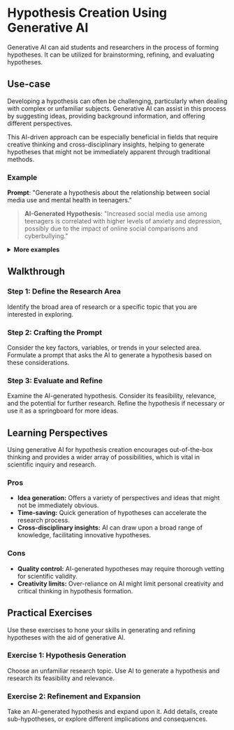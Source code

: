 # Hypothesis Creation Using Generative AI

Generative AI can aid students and researchers in the process of forming hypotheses. It can be utilized for brainstorming, refining, and evaluating hypotheses.

## Use-case
Developing a hypothesis can often be challenging, particularly when dealing with complex or unfamiliar subjects. Generative AI can assist in this process by suggesting ideas, providing background information, and offering different perspectives.

This AI-driven approach can be especially beneficial in fields that require creative thinking and cross-disciplinary insights, helping to generate hypotheses that might not be immediately apparent through traditional methods.

### Example

  **Prompt**: "Generate a hypothesis about the relationship between social media use and mental health in teenagers."

> **AI-Generated Hypothesis**: "Increased social media use among teenagers is correlated with higher levels of anxiety and depression, possibly due to the impact of online social comparisons and cyberbullying."

<details>
  <summary><b>More examples</b></summary>

**Prompt**: "Create a hypothesis on the impact of climate change on marine biodiversity."

> **AI-Generated Hypothesis**: "Climate change, particularly rising ocean temperatures, may lead to a decrease in marine biodiversity, with sensitive species being the most affected, potentially disrupting marine ecosystems."

**Prompt**: "Formulate a hypothesis about the future of renewable energy technology."

> **AI-Generated Hypothesis**: "Advancements in renewable energy technology, especially in solar and wind energy, will significantly reduce global dependence on fossil fuels by 2050, leading to a substantial decrease in greenhouse gas emissions."

</details>

## Walkthrough

### Step 1: Define the Research Area

Identify the broad area of research or a specific topic that you are interested in exploring.

### Step 2: Crafting the Prompt

Consider the key factors, variables, or trends in your selected area. Formulate a prompt that asks the AI to generate a hypothesis based on these considerations.

### Step 3: Evaluate and Refine

Examine the AI-generated hypothesis. Consider its feasibility, relevance, and the potential for further research. Refine the hypothesis if necessary or use it as a springboard for more ideas.

## Learning Perspectives
Using generative AI for hypothesis creation encourages out-of-the-box thinking and provides a wider array of possibilities, which is vital in scientific inquiry and research.

### Pros
- **Idea generation:** Offers a variety of perspectives and ideas that might not be immediately obvious.
- **Time-saving:** Quick generation of hypotheses can accelerate the research process.
- **Cross-disciplinary insights:** AI can draw upon a broad range of knowledge, facilitating innovative hypotheses.

### Cons
- **Quality control:** AI-generated hypotheses may require thorough vetting for scientific validity.
- **Creativity limits:** Over-reliance on AI might limit personal creativity and critical thinking in hypothesis formation.

## Practical Exercises
Use these exercises to hone your skills in generating and refining hypotheses with the aid of generative AI.

### Exercise 1: Hypothesis Generation
Choose an unfamiliar research topic. Use AI to generate a hypothesis and research its feasibility and relevance.

### Exercise 2: Refinement and Expansion
Take an AI-generated hypothesis and expand upon it. Add details, create sub-hypotheses, or explore different implications and consequences.